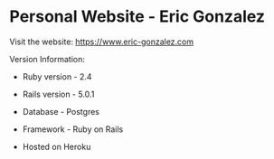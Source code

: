 # Personal Website - Eric Gonzalez


Visit the website: https://www.eric-gonzalez.com


Version Information:

* Ruby version - 2.4

* Rails version - 5.0.1

* Database - Postgres

* Framework - Ruby on Rails

* Hosted on Heroku
